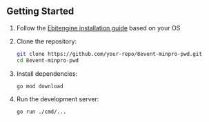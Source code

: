 ## Getting Started

1. Follow the [Ebitengine installation guide](https://ebitengine.org/en/documents/install.html) based on your OS

2. Clone the repository:
   ```sh
   git clone https://github.com/your-repo/8event-minpro-pwd.git
   cd 8event-minpro-pwd
   ```
3. Install dependencies:
   ```sh
   go mod download
   ```
4. Run the development server:
   ```sh
   go run ./cmd/...
   ```
